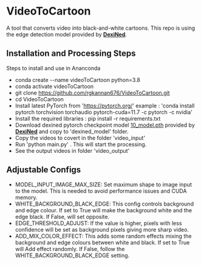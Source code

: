 # VideoToCartoon

A tool that converts video into black-and-white cartoons. This repo is using the edge detection model provided by **[DexiNed](https://github.com/xavysp/DexiNed)**. 


## Installation and Processing Steps

Steps to install and use in Ananconda
- conda create --name videoToCartoon python=3.8
- conda activate videoToCartoon
- git clone https://github.com/rgkannan676/VideoToCartoon.git
- cd VideoToCartoon
- Install latest PyTorch from 'https://pytorch.org/' example : 'conda install pytorch torchvision torchaudio pytorch-cuda=11.7 -c pytorch -c nvidia'
- Install the required libraries : pip install -r requirements.txt
- Download dexined pytorch checkpoint model [10_model.pth](https://drive.google.com/file/d/1V56vGTsu7GYiQouCIKvTWl5UKCZ6yCNu/view?usp=sharing) provided by **[DexiNed](https://github.com/xavysp/DexiNed)**  and copy to 'dexined_model' folder. 
- Copy the videos to covert in the folder 'video_input'
- Run 'python main.py' . This will start the processing.
- See the output videos in folder 'video_output'

## Adjustable Configs
- MODEL_INPUT_IMAGE_MAX_SIZE: Set maximum shape to image input to the model. This is needed to avoid performance issues and CUDA memory.
- WHITE_BACKGROUND_BLACK_EDGE: This config controls background and edge colour. If set to True will make the background white and the edge black. If False, will set opposite.
- EDGE_THRESHOLD_ADJUST: If the value is higher, pixels with less confidence will be set as background pixels giving more sharp video.
- ADD_MIX_COLOR_EFFECT: This adds some random effects mixing the background and edge colours between white and black.  If set to True will Add effect randomly. If False, follow the WHITE_BACKGROUND_BLACK_EDGE setting.

